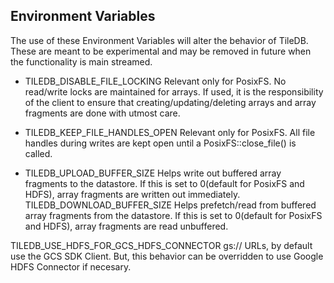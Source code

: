 ## Environment Variables

The use of these Environment Variables will alter the behavior of TileDB. These are meant to be experimental and may be removed in future when the functionality is main streamed.

* TILEDB_DISABLE_FILE_LOCKING
     Relevant only for PosixFS. No read/write locks are maintained for arrays. If used, it is the responsibility of the client to ensure that creating/updating/deleting arrays and array fragments are done with utmost care.
* TILEDB_KEEP_FILE_HANDLES_OPEN
     Relevant only for PosixFS. All file handles during writes are kept open until a PosixFS::close_file() is called.


* TILEDB_UPLOAD_BUFFER_SIZE
     Helps write out buffered array fragments to the datastore. If this is set to 0(default for PosixFS and HDFS), array fragments are written out immediately.
TILEDB_DOWNLOAD_BUFFER_SIZE
     Helps prefetch/read from buffered array fragments from the datastore. If this is set to 0(default for PosixFS and HDFS), array fragments are read unbuffered.

TILEDB_USE_HDFS_FOR_GCS_HDFS_CONNECTOR
     gs:// URLs, by default use the GCS SDK Client. But, this behavior can be overridden to use Google HDFS Connector if necesary.

